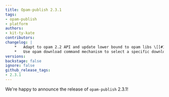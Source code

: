 ```yaml
---
title: Opam-publish 2.3.1
tags:
- opam-publish
- platform
authors:
- kit-ty-kate
contributors:
changelog: |
    *   Adapt to opam 2.2 API and update lower bound to opam libs \[[#138](https://github.com/ocaml-opam/opam-publish/pull/138) [@kit-ty-kate](https://github.com/kit-ty-kate)\]
    *   Use opam download command mechanism to select a specific download command \[[#159](https://github.com/ocaml-opam/opam-publish/pull/159) [@Emilios1995](https://github.com/Emilios1995)\]
versions:
backstage: false
ignore: false
github_release_tags:
- 2.3.1
---
```


We're happy to announce the release of `opam-publish` 2.3.1!